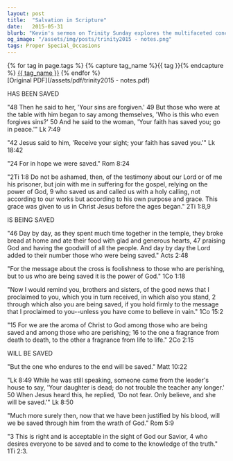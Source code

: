 ```yaml
---
layout: post
title:  "Salvation in Scripture"
date:   2015-05-31
blurb: "Kevin's sermon on Trinity Sunday explores the multifaceted concept of salvation as presented in the Bible. Through a series of scriptural excerpts, he delves into the past, present, and future aspects of being saved, emphasizing the power of faith, the ongoing process of salvation, and the ultimate deliverance through endurance."
og_image: "/assets/img/posts/trinity2015 - notes.png"
tags: Proper Special_Occasions
---    
```

<div class="tag-pills">
  {% for tag in page.tags %}
    {% capture tag_name %}{{ tag }}{% endcapture %}
    <a href="{{ site.baseurl }}/tag/{{ tag_name }}" class="tag-pill">{{ tag_name }}</a>
  {% endfor %}
</div>
[Original PDF](/assets/pdf/trinity2015 - notes.pdf)

HAS BEEN SAVED

"48 Then he said to her, 'Your sins are forgiven.' 49 But those who were at the table with him began to say among themselves, 'Who is this who even forgives sins?' 50 And he said to the woman, 'Your faith has saved you; go in peace.'" Lk 7:49

"42 Jesus said to him, 'Receive your sight; your faith has saved you.'" Lk 18:42

"24 For in hope we were saved." Rom 8:24

"2Ti 1:8 Do not be ashamed, then, of the testimony about our Lord or of me his prisoner, but join with me in suffering for the gospel, relying on the power of God, 9 who saved us and called us with a holy calling, not according to our works but according to his own purpose and grace. This grace was given to us in Christ Jesus before the ages began." 2Ti 1:8,9

IS BEING SAVED

"46 Day by day, as they spent much time together in the temple, they broke bread at home and ate their food with glad and generous hearts, 47 praising God and having the goodwill of all the people. And day by day the Lord added to their number those who were being saved." Acts 2:48

"For the message about the cross is foolishness to those who are perishing, but to us who are being saved it is the power of God." 1Co 1:18

"Now I would remind you, brothers and sisters, of the good news that I proclaimed to you, which you in turn received, in which also you stand, 2 through which also you are being saved, if you hold firmly to the message that I proclaimed to you--unless you have come to believe in vain." 1Co 15:2

"15 For we are the aroma of Christ to God among those who are being saved and among those who are perishing; 16 to the one a fragrance from death to death, to the other a fragrance from life to life." 2Co 2:15

WILL BE SAVED

"But the one who endures to the end will be saved." Matt 10:22

"Lk 8:49 While he was still speaking, someone came from the leader's house to say, 'Your daughter is dead; do not trouble the teacher any longer.' 50 When Jesus heard this, he replied, 'Do not fear. Only believe, and she will be saved.'" Lk 8:50

"Much more surely then, now that we have been justified by his blood, will we be saved through him from the wrath of God." Rom 5:9

"3 This is right and is acceptable in the sight of God our Savior, 4 who desires everyone to be saved and to come to the knowledge of the truth." 1Ti 2:3.
